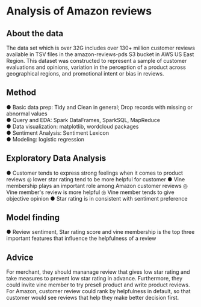 # Analysis of Amazon reviews

## About the data
The data set which is over 32G includes over 130+ million customer reviews available in TSV files in the amazon-reviews-pds S3 bucket in AWS US East Region. This dataset was constructed to represent a sample of customer evaluations and opinions, variation in the perception of a product across geographical regions, and promotional intent or bias in reviews. 

## Method
● Basic data prep: Tidy and Clean in general; Drop records with missing or abnormal values     
● Query and EDA: Spark DataFrames, SparkSQL, MapReduce  
● Data visualization: matplotlib, wordcloud packages  
● Sentiment Analysis: Sentiment Lexicon  
● Modeling: logistic regression  

## Exploratory Data Analysis
● Customer tends to express strong feelings when it comes to product reviews
  ◎ lower star rating tend to be more helpful for customer
● Vine membership plays an important role among Amazon customer reviews
  ◎ Vine member's review is more helpful
  ◎ Vine member tends to give objective opinion
● Star rating is in consistent with sentiment preference

## Model finding
● Review sentiment, Star rating score and vine membership is the top three important features that influence the helpfulness of a review

## Advice
For merchant, they should mananage review that gives low star rating and take measures to prevent low star rating in advance. Furthermore, they could invite vine member to try presell product and write product reviews.   
For Amazon, customer review could rank by helpfulness in default, so that customer would see reviews that help they make better decision first.
